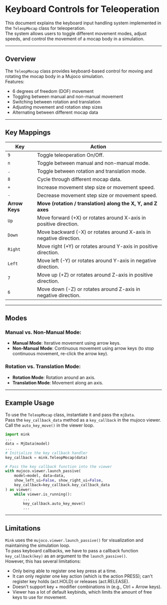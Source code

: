 # Keyboard Controls for Teleoperation
This document explains the keyboard input handling system implemented in the `TeleopMocap` class for teleoperation.  
The system allows users to toggle different movement modes, adjust speeds, and control the movement of a mocap body in a simulation.

---

## Overview
The `TeleopMocap` class provides keyboard-based control for moving and rotating the mocap body in a Mujoco simulation.  
Features:
- 6 degrees of freedom (DOF) movement
- Toggling between manual and non-manual movement
- Switching between rotation and translation
- Adjusting movement and rotation step sizes
- Alternating between different mocap data

---

## Key Mappings
| Key | Action |
|-----|--------|
| `9` | Toggle teleoperation On/Off. |
| `n` | Toggle between manual and non-manual mode. |
| `.` | Toggle between rotation and translation mode. |
| `8` | Cycle through different mocap data. |
| `+` | Increase movement step size or movement speed. |
| `-` | Decrease movement step size or movement speed. |
| **Arrow Keys** | **Move (rotation / translation) along the X, Y, and Z axes** |
| `Up` | Move forward (+X) or rotates around X-axis in positive direction. |
| `Down` | Move backward (-X) or rotates around X-axis in negative direction. |
| `Right` | Move right (+Y) or rotates around Y-axis in positive direction. |
| `Left` | Move left (-Y) or rotates around Y-axis in negative direction. |
| `7` | Move up (+Z) or rotates around Z-axis in positive direction. |
| `6` | Move down (-Z) or rotates around Z-axis in negative direction. |

---

## Modes
### **Manual vs. Non-Manual Mode:**
- **Manual Mode**: Iterative movement using arrow keys.
- **Non-Manual Mode**: Continuous movement using arrow keys (to stop continuous movement, re-click the arrow key).

### **Rotation vs. Translation Mode:**
- **Rotation Mode**: Rotation around an axis.
- **Translation Mode**: Movement along an axis.

---

## Example Usage
To use the `TeleopMocap` class, instantiate it and pass the `mjData`.  
Pass the `key_callback_data` method as a `key_callback` in the mujoco viewer.  
Call the `auto_key_move()` in the viewer loop.

```python
import mink
...
data = MjData(model)
...
# Initialize the key callback handler
key_callback = mink.TeleopMocap(data)

# Pass the key callback function into the viewer
with mujoco.viewer.launch_passive(
    model=model, data=data, 
    show_left_ui=False, show_right_ui=False, 
    key_callback=key_callback.key_callback_data
) as viewer:
    while viewer.is_running():
        ...
        key_callback.auto_key_move()
        ...
```

---

## Limitations
`Mink` uses the `mujoco.viewer.launch_passive()` for visualization and maintaining the simulation loop.  
To pass keyboard callbacks, we have to pass a callback function `key_callback(key)` as an argument to the `launch_passive()`.  
However, this has several limitations:
- Only being able to register one key press at a time.
- It can only register one key action (which is the action PRESS); can't register key holds (act.HOLD) or releases (act.RELEASE).
- Doesn't support key + modifier combinations in (e.g., Ctrl + Arrow keys).
- Viewer has a lot of default keybinds, which limits the amount of free keys to use for movement.
